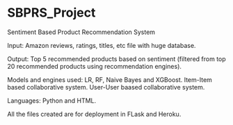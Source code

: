 # SBPRS_Project

Sentiment Based Product Recommendation System

Input: Amazon reviews, ratings, titles, etc file with huge database.  

Output: Top 5 recommended products based on sentiment (filtered from top 20 recommended products using recommendation engines). 

Models and engines used: 
  LR, RF, Naive Bayes and  XGBoost. 
  Item-Item based collaborative system. 
  User-User baased collaborative system. 
  
Languages: Python and HTML. 

All the files created are for deployment in FLask and Heroku.
